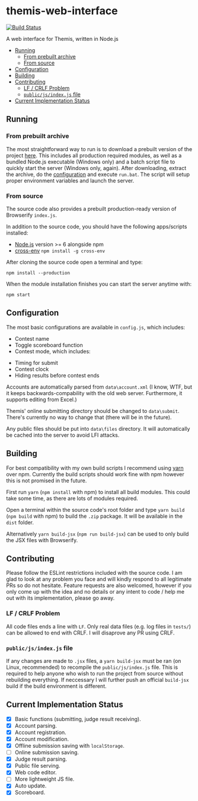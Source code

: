 # themis-web-interface
[![Build Status](https://travis-ci.org/natsukagami/themis-web-interface.svg?branch=master)](https://travis-ci.org/natsukagami/themis-web-interface)

A web interface for Themis, written in Node.js

- [Running](#running)
	- [From prebuilt archive](#from-prebuilt-archive)
	- [From source](#from-source)
- [Configuration](#configuration)
- [Building](#building)
- [Contributing](#contributing)
	- [LF / CRLF Problem](#lf--crlf-problem)
	- [`public/js/index.js` file](#publicjsindexjs-file)
- [Current Implementation Status](#current-implementation-status)

## Running
### From prebuilt archive
The most straightforward way to run is to download a prebuilt version of the project [here](https://github.com/natsukagami/themis-web-interface/releases). This includes all production required modules, as well as a bundled Node.js executable (Windows only) and a batch script file to quickly start the server (Windows only, again).
After downloading, extract the archive, do the [configuration](#configuration) and execute `run.bat`. The script will setup proper environment variables and launch the server.

### From source
The source code also provides a prebuilt production-ready version of Browserify `index.js`.

In addition to the source code, you should have the following apps/scripts installed:
- [Node.js](http://nodejs.org) version >= 6 alongside npm
- [cross-env](https://www.npmjs.org/package/cross-env) `npm install -g cross-env`

After cloning the source code open a terminal and type:
```
npm install --production
```

When the module installation finishes you can start the server anytime with:
```
npm start
```

## Configuration
The most basic configurations are available in `config.js`, which includes:
- Contest name
- Toggle scoreboard function
- Contest mode, which includes:
 + Timing for submit
 + Contest clock
 + Hiding results before contest ends

Accounts are automatically parsed from `data\account.xml` (I know, WTF, but it keeps backwards-compability with the old web server. Furthermore, it supports editing from Excel.)

Themis' online submitting directory should be changed to `data\submit`. There's currently no way to change that (there will be in the future).

Any public files should be put into `data\files` directory. It will automatically be cached into the server to avoid LFI attacks.

## Building
For best compatibility with my own build scripts I recommend using [yarn](https://yarnpkg.com) over npm. Currently the build scripts should work fine with npm however this is not promised in the future.

First run `yarn` (`npm install` with npm) to install all build modules. This could take some time, as there are lots of modules required.

Open a terminal within the source code's root folder and type `yarn build` (`npm build` with npm) to build the `.zip` package. It will be available in the `dist` folder.

Alternatively `yarn build-jsx` (`npm run build-jsx`) can be used to only build the JSX files with Browserify.

## Contributing
Please follow the ESLint restrictions included with the source code. I am glad to look at any problem you face and will kindly respond to all legitimate PRs so do not hesitate. Feature requests are also welcomed, however if you only come up with the idea and no details or any intent to code / help me out with its implementation, please go away.

### LF / CRLF Problem
All code files ends a line with `LF`. Only real data files (e.g. log files in `tests/`) can be allowed to end with CRLF. I will disaprove any PR using CRLF.

### `public/js/index.js` file
If any changes are made to `.jsx` files, a `yarn build-jsx` must be ran (on Linux, recommended) to recompile the `public/js/index.js` file. This is required to help anyone who wish to run the project from source without rebuilding everything. If neccessary I will further push an official `build-jsx` build if the build environment is different.

## Current Implementation Status
 - [x] Basic functions (submitting, judge result receiving).
 - [x] Account parsing.
 - [x] Account registration.
 - [x] Account modification.
 - [x] Offline submission saving with `localStorage`.
 - [ ] Online submission saving.
 - [x] Judge result parsing.
 - [x] Public file serving.
 - [x] Web code editor.
 - [ ] More lightweight JS file.
 - [x] Auto update.
 - [x] Scoreboard.

